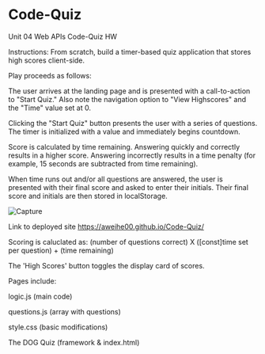 # Code-Quiz
Unit 04 Web APIs Code-Quiz HW

Instructions:
  From scratch, build a timer-based quiz application that stores high scores client-side.

Play proceeds as follows:

The user arrives at the landing page and is presented with a call-to-action to "Start Quiz." Also note the navigation option to "View Highscores" and the "Time" value set at 0.

Clicking the "Start Quiz" button presents the user with a series of questions. The timer is initialized with a value and immediately begins countdown.

Score is calculated by time remaining. Answering quickly and correctly results in a higher score. Answering incorrectly results in a time penalty (for example, 15 seconds are subtracted from time remaining).

When time runs out and/or all questions are answered, the user is presented with their final score and asked to enter their initials. Their final score and initials are then stored in localStorage.

![Capture](https://user-images.githubusercontent.com/56567819/71752025-26fca700-2e43-11ea-859f-7ea15f48621e.PNG)

Link to deployed site https://aweihe00.github.io/Code-Quiz/

Scoring is caluclated as: (number of questions correct) X ([const]time set per question) + (time remaining)

The 'High Scores' button toggles the display card of scores.

Pages include:

logic.js (main code)

questions.js (array with questions)

style.css (basic modifications) 

The DOG Quiz (framework & index.html)
